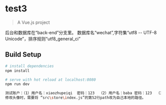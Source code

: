 # test3

> A Vue.js project

后台和数据库在“back-end”分支里。
数据库名“wechat”,字符集“utf8 -- UTF-8 Unicode”，排序规则“utf8_general_ci”

## Build Setup

``` bash
# install dependencies
npm install

# serve with hot reload at localhost:8080
npm run dev

测试账户：（1）用户名：xiaozhupeiqi  密码：123  （2）用户名：baba 密码：123  （3）其他账户：用户名为小写拼音，密码为123.可进入数据库表user_info查看。
修改头像时，需要将 “src\store\index.js”的第52行path改为自己本地的路径。
